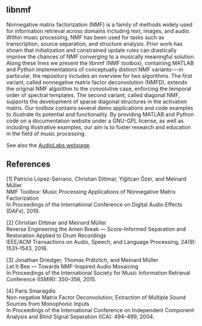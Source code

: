 ## libnmf

Nonnegative matrix factorization (NMF) is a family of methods widely used for information retrieval across domains
including text, images, and audio. Within music processing, NMF has been used for tasks such as transcription,
source separation, and structure analysis. Prior work has shown that initialization and constrained update rules can 
drastically improve the chances of NMF converging to a musically meaningful solution. Along these lines we present the 
libnmf (NMF toolbox), containing MATLAB and Python implementations of conceptually distinct NMF variants---in particular,
the repository includes an overview for two algorithms. The first variant, called nonnegative matrix factor
deconvolution (NMFD), extends the original NMF algorithm to the convolutive case, enforcing the temporal order of 
spectral templates. The second variant, called diagonal NMF, supports the development of sparse diagonal structures in 
the activation matrix. Our toolbox contains several demo applications and code examples to illustrate its potential and 
functionality. By providing MATLAB and Python code on a documentation website under a GNU-GPL license, as well as 
including illustrative examples, our aim is to foster research and education in the field of music processing.

See also the [AudioLabs webpage](https://www.audiolabs-erlangen.de/resources/MIR/NMFtoolbox).

## References

[1] Patricio López-Serrano, Christian Dittmar, Yiğitcan Özer, and Meinard Müller\
NMF Toolbox: Music Processing Applications of Nonnegative Matrix Factorization \
In Proceedings of the International Conference on Digital Audio Effects (DAFx), 2019.

[2] Christian Dittmar and Meinard Müller \
Reverse Engineering the Amen Break — Score-Informed Separation and Restoration Applied to Drum Recordings \
IEEE/ACM Transactions on Audio, Speech, and Language Processing, 24(9): 1531–1543, 2016. 

[3] Jonathan Driedger, Thomas Prätzlich, and Meinard Müller \
Let It Bee — Towards NMF-Inspired Audio Mosaicing \
In Proceedings of the International Society for Music Information Retrieval Conference (ISMIR): 350–356, 2015. 

[4] Paris Smaragdis \
Non-negative Matrix Factor Deconvolution; Extraction of Multiple Sound Sources from Monophonic Inputs \
In Proceedings of the International Conference on Independent Component Analysis and Blind Signal Separation 
(ICA): 494–499, 2004.

